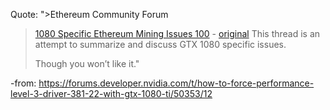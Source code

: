 Quote:
">Ethereum Community Forum
>
>[1080 Specific Ethereum Mining Issues 100](https://web.archive.org/web/20200927081915/https://forum.ethereum.org/discussion/9277/1080-specific-ethereum-mining-issues) - [original](https://forum.ethereum.org/discussion/9277/1080-specific-ethereum-mining-issues)
>This thread is an attempt to summarize and discuss GTX 1080 specific issues.
>
>
>Though you won’t like it."

-from: https://forums.developer.nvidia.com/t/how-to-force-performance-level-3-driver-381-22-with-gtx-1080-ti/50353/12

